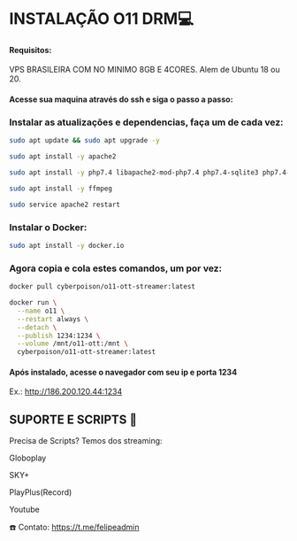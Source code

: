 # INSTALAÇÃO O11 DRM💻
#### Requisitos:

VPS BRASILEIRA COM NO MINIMO 8GB E 4CORES. Alem de Ubuntu 18 ou 20.

#### Acesse sua maquina através do ssh e siga o passo a passo:

### Instalar as atualizações e dependencias, faça um de cada vez:
```bash
sudo apt update && sudo apt upgrade -y
```
```bash
sudo apt install -y apache2
```
```bash
sudo apt install -y php7.4 libapache2-mod-php7.4 php7.4-sqlite3 php7.4-mysql php7.4-curl php7.4-json php7.4-cgi php7.4-xml
```
```bash
sudo apt install -y ffmpeg
```
```bash
sudo service apache2 restart
```

### Instalar o Docker:
```bash
sudo apt install -y docker.io
```

### Agora copia e cola estes comandos, um por vez:
```bash
docker pull cyberpoison/o11-ott-streamer:latest
```
```bash
docker run \
  --name o11 \
  --restart always \
  --detach \
  --publish 1234:1234 \
  --volume /mnt/o11-ott:/mnt \
  cyberpoison/o11-ott-streamer:latest 
```
#### Após instalado, acesse o navegador com seu ip e porta 1234

   Ex.: http://186.200.120.44:1234

## SUPORTE E SCRIPTS 📎
Precisa de Scripts? Temos dos streaming:

Globoplay

SKY+

PlayPlus(Record)

Youtube

☎️ Contato: https://t.me/felipeadmin
